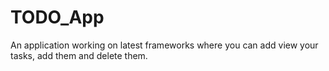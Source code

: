 # TODO_App
 An application working on latest frameworks where you can add view your tasks, add them and delete them.
